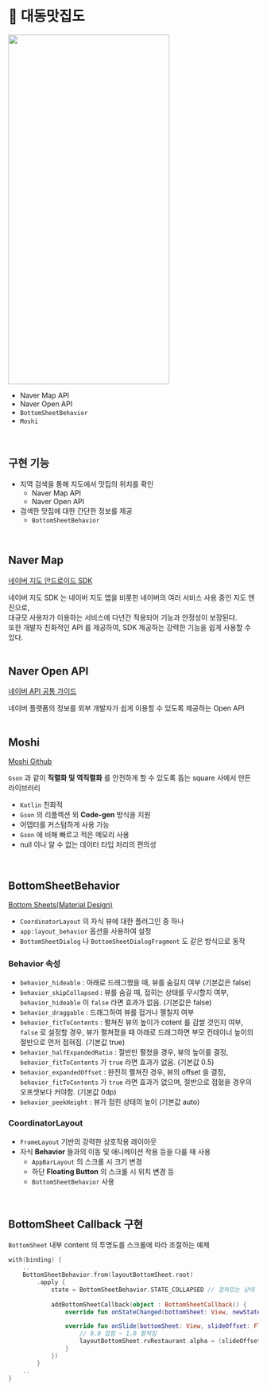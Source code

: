 # 🍴 대동맛집도 
<img src="https://user-images.githubusercontent.com/79048895/233917333-560a780d-4003-4374-aca8-ce085eb7000c.gif" width="324" height="702" />

- Naver Map API
- Naver Open API
- `BottomSheetBehavior`
- `Moshi`
<br>

## 구현 기능
- 지역 검색을 통해 지도에서 맛집의 위치를 확인
  - Naver Map API
  - Naver Open API
- 검색한 맛집에 대한 간단한 정보를 제공
  - `BottomSheetBehavior`
<br>

## Naver Map
[네이버 지도 안드로이드 SDK](https://navermaps.github.io/android-map-sdk/guide-ko/1.html)

네이버 지도 SDK 는 네이버 지도 앱을 비롯한 네이버의 여러 서비스 사용 중인 지도 엔진으로,  
대규모 사용자가 이용하는 서비스에 다년간 적용되어 기능과 안정성이 보장된다.  
또한 개발자 친화적인 API 를 제공하여, SDK 제공하는 강력한 기능을 쉽게 사용할 수 있다.  
<br>  

## Naver Open API
[네이버 API 공통 가이드](https://developers.naver.com/docs/common/openapiguide/)

네이버 플랫폼의 정보를 외부 개발자가 쉽게 이용할 수 있도록 제공하는 Open API  
<br>

## Moshi
[Moshi Github](https://github.com/square/moshi)

`Gson` 과 같이 **직렬화 및 역직렬화** 를 안전하게 할 수 있도록 돕는 square 사에서 만든 라이브러리
- `Kotlin` 친화적
- `Gson` 의 리플렉션 외 **Code-gen** 방식을 지원
- 어뎁터를 커스텀하게 사용 가능 
- `Gson` 에 비해 빠르고 적은 메모리 사용 
- null 이나 알 수 없는 데이터 타입 처리의 편의성  
<br>

## BottomSheetBehavior
[Bottom Sheets(Material Design)](https://m2.material.io/develop/android/components/bottom-sheet-dialog-fragment)

- `CoordinatorLayout` 의 자식 뷰에 대한 플러그인 중 하나
- `app:layout_behavior` 옵션을 사용하여 설정 
- `BottomSheetDialog` 나 `BottomSheetDialogFragment` 도 같은 방식으로 동작

### Behavior 속성
- `behavior_hideable` : 아래로 드래그했을 때, 뷰를 숨길지 여부 (기본값은 false)  
- `behavior_skipCollapsed` : 뷰를 숨길 때, 접히는 상태를 무시할지 여부, `behavior_hideable` 이 `false` 라면 효과가 없음. (기본값은 false) 
- `behavior_draggable` : 드래그하여 뷰를 접거나 펼칠지 여부 
- `behavior_fitToContents` : 펼쳐진 뷰의 높이가 cotent 를 감쌀 것인지 여부, `false` 로 설정할 경우, 뷰가 펼쳐졌을 때 아래로 드래그하면 부모 컨테이너 높이의 절반으로 먼저 접혀짐. (기본값 true)
- `behavior_halfExpandedRatio` : 절반만 펼쳤을 경우, 뷰의 높이를 결정, `behavior_fitToContents` 가 `true` 라면 효과가 없음. (기본값 0.5)
- `behavior_expandedOffset` : 완전히 펼쳐진 경우, 뷰의 offset 을 결정, `behavior_fitToContents` 가 `true` 라면 효과가 없으며, 절반으로 접혔을 경우의 오프셋보다 커야함. (기본값 0dp)
- `behavior_peekHeight` : 뷰가 접힌 상태의 높이 (기본값 auto)

### CoordinatorLayout
- `FrameLayout` 기반의 강력한 상호작용 레이아웃
- 자식 **Behavior** 들과의 이동 및 애니메이션 작용 등을 다룰 때 사용
  - `AppBarLayout` 의 스크롤 시 크기 변경
  - 하단 **Floating Button** 의 스크롤 시 위치 변경 등
  - `BottomSheetBehavior` 사용
<br>

## BottomSheet Callback 구현
`BottomSheet` 내부 content 의 투명도를 스크롤에 따라 조절하는 예제 
```Kotlin
with(binding) {
    ..
    BottomSheetBehavior.from(layoutBottomSheet.root)
        .apply {
            state = BottomSheetBehavior.STATE_COLLAPSED // 접혀있는 상태
            
            addBottomSheetCallback(object : BottomSheetCallback() {
                override fun onStateChanged(bottomSheet: View, newState: Int) {}

                override fun onSlide(bottomSheet: View, slideOffset: Float) {
                    // 0.0 접힘 ~ 1.0 펼쳐짐
                    layoutBottomSheet.rvRestaurant.alpha = (slideOffset * 2).coerceAtMost(1f)
                }
            })
        }
    ..
}
```
